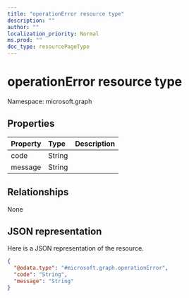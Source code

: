 ```yaml
---
title: "operationError resource type"
description: ""
author: ""
localization_priority: Normal
ms.prod: ""
doc_type: resourcePageType
---
```


# operationError resource type


Namespace: microsoft.graph



## Properties
|Property|Type|Description|
|:---|:---|:---|
|code|String||
|message|String||

## Relationships
None

## JSON representation
Here is a JSON representation of the resource.
<!-- {
  "blockType": "resource",
  "@odata.type": "microsoft.graph.operationError"
}
-->
``` json
{
  "@odata.type": "#microsoft.graph.operationError",
  "code": "String",
  "message": "String"
}
```

